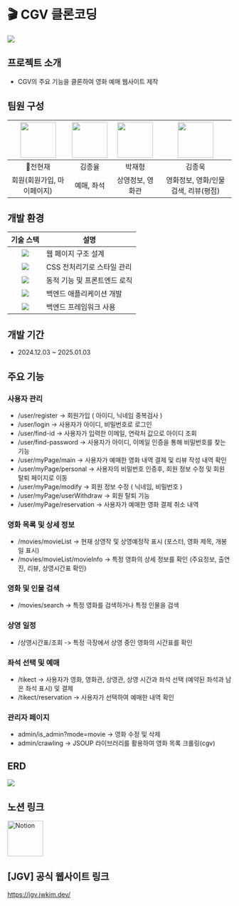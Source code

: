 # 🎬 CGV 클론코딩
<img src="https://newsroom.etomato.com/userfiles/20240401_112826_116930170.jpg">

## 프로젝트 소개
- CGV의 주요 기능을 클론하여 영화 예매 웹사이트 제작

## 팀원 구성

| <a href="https://github.com/Nyeonjae"><img src="https://avatars.githubusercontent.com/u/185048916?v=4" width="80"></a> | <a href="https://github.com/geniyuls"><img src="https://avatars.githubusercontent.com/u/181185824?v=4" width="80"></a> | <a href="https://github.com/escurse"><img src="https://avatars.githubusercontent.com/u/180259666?v=4" width="80"></a> | <a href="https://github.com/kimjonguk1"><img src="https://avatars.githubusercontent.com/u/148532342?v=4" width="80"></a> |
|:-----:|:-----:|:-----:|:-----:|
| :crown:전현재 | 김종율 | 박재형 | 김종욱 |
| 회원(회원가입, 마이페이지) | 예매, 좌석 | 상영정보, 영화관 | 영화정보, 영화/인물 검색, 리뷰(평점) |

## 개발 환경
| **기술 스택** | **설명**                     |
|:-------------:|------------------------------|
|  <img src="https://img.shields.io/badge/html5-E34F26?style=for-the-badge&logo=html5&logoColor=white">           | 웹 페이지 구조 설계          |
| <img src="https://img.shields.io/badge/Scss-green?style=flat&logo=Sass&logoColor=CC6699"/>        | CSS 전처리기로 스타일 관리    |
| <img src="https://img.shields.io/badge/JavaScript-F7DF1E?style=for-the-badge&logo=JavaScript&logoColor=white">    | 동적 기능 및 프론트엔드 로직 |
| <img src="https://img.shields.io/badge/java-007396?style=for-the-badge&logo=OpenJDK&logoColor=white">          | 백엔드 애플리케이션 개발     |
| <img src="https://img.shields.io/badge/springboot-6DB33F?style=for-the-badge&logo=springboot&logoColor=white">    | 백엔드 프레임워크 사용       |

## 개발 기간
- 2024.12.03 ~ 2025.01.03

## 주요 기능
### 사용자 관리
- /user/register -> 회원가입 ( 아이디, 닉네임 중복검사 ) 
- /user/login -> 사용자가 아이디, 비밀번호로 로그인
- /user/find-id -> 사용자가 입력한 이메일, 연락처 값으로 아이디 조회 
- /user/find-password -> 사용자가 아이디, 이메일 인증을 통해 비밀번호를 찾는 기능
- /user/myPage/main -> 사용자가 예매한 영화 내역 결제 및 리뷰 작성 내역 확인
- /user/myPage/personal -> 사용자의 비밀번호 인증후, 회원 정보 수정 및 회원 탈퇴 페이지로 이동 
- /user/myPage/modify -> 회원 정보 수정 ( 닉네임, 비밀번호 )
- /user/myPage/userWithdraw -> 회원 탈퇴 기능 
- /user/myPage/reservation -> 사용자가 예매한 영화 결제 취소 내역


### 영화 목록 및 상세 정보
- /movies/movieList -> 현재 상영작 및 상영예정작 표시 (포스터, 영화 제목, 개봉일 표시)
- /movies/movieList/movieInfo -> 특정 영화의 상세 정보를 확인 (주요정보, 출연진, 리뷰, 상영시간표 확인)

### 영화 및 인물 검색
- /movies/search -> 특정 영화를 검색하거나 특정 인물을 검색

### 상영 일정
- /상영시간표/조회 -> 특정 극장에서 상영 중인 영화의 시간표를 확인

### 좌석 선택 및 예매
- /tikect -> 사용자가 영화, 영화관, 상영관, 상영 시간과 좌석 선택 (예약된 좌석과 남은 좌석 표시) 및 결제
- /tikect/reservation -> 사용자가 선택하여 예매한 내역 확인

### 관리자 페이지
- admin/is_admin?mode=movie -> 영화 수정 및 삭제
- admin/crawling -> JSOUP 라이브러리를 활용하여 영화 목록 크롤링(cgv)

## ERD
<img src="https://img.notionusercontent.com/s3/prod-files-secure%2Fbba77931-e5b0-47ad-bf2b-0d24647cd0c4%2Fc9bcf8ca-95a3-4400-bea5-3b8252e163e2%2Ferd.png/size/w=1420?exp=1733387405&sig=NANjttxYuuVZxz6YQJ32RL4lcnW3ZA_sv9co8MMLEww">

## 노션 링크
<a href="https://tricky-bloom-e01.notion.site/Jongyul-Pirates-Movie-Theater-130221d78586808aa580cbaf5e7a7e6f?pvs=4" target="_blank">
  <img src="https://upload.wikimedia.org/wikipedia/commons/4/45/Notion_app_logo.png" alt="Notion" width="80">
</a>

## [JGV] 공식 웹사이트 링크
https://jgv.jwkim.dev/
